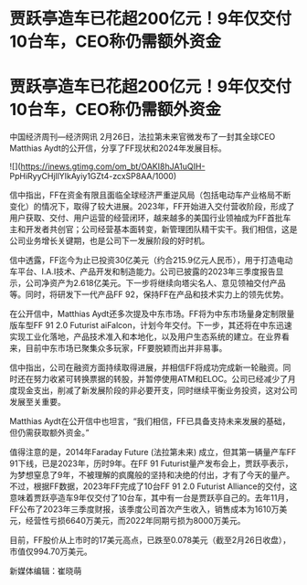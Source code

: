 # 贾跃亭造车已花超200亿元！​9年仅交付10台车，CEO称仍需额外资金

# 贾跃亭造车已花超200亿元！​9年仅交付10台车，CEO称仍需额外资金

中国经济周刊—经济网讯 2月26日，法拉第未来官微发布了一封其全球CEO Matthias Aydt的公开信，分享了FF现状和2024年发展目标。

![](https://inews.gtimg.com/om_bt/OAKI8hJA1uQIH-
PpHiRyyCHjllYIkAyiy1GZt4-zcxSP8AA/1000)

信中指出，FF在资金有限且面临全球经济严重逆风局（包括电动车产业格局不断变化）的情况下，取得了较大进展。2023年，FF开始进入交付营收阶段，形成了用户获取、交付、用户运营的经营闭环，越来越多的美国行业领袖成为FF首批车主和开发者共创官；公司经营基本面转变，新管理团队精干实干。我们相信，这是公司业务增长关键期，也是公司下一发展阶段的好时机。

信中透露，FF迄今为止已投资30亿美元（约合215.9亿元人民币），用于打造电动车平台、I.A.I技术、产品开发和制造能力。公司已披露的2023年三季度报告显示，公司净资产为2.618亿美元。下一步将继续向塔尖名人、意见领袖交付产品等。同时，将研发下一代产品FF
92，保持FF在产品和技术实力上的领先优势。

在公开信中，Matthias Aydt还多次提及中东市场。FF将为中东市场量身定制限量版车型FF 91 2.0 Futurist
aiFalcon，计划今年交付。下一步，其还将在中东迅速实现工业化落地，产品技术准入和本地化，以及用户生态系统的建立。在业界看来，目前中东市场已聚集众多玩家，FF要脱颖而出并非易事。

信中指出，公司在融资方面持续取得进展，并相信FF将成功完成新一轮融资。同时还在努力收紧可转换票据的转股，并暂停使用ATM和ELOC。公司已经减少了月度现金支出，削减了新发展阶段的非必要开支，同时继续平衡业务投资，这对公司发展至关重要。

Matthias Aydt在公开信中也坦言，“我们相信，FF已具备支持未来发展的基础，但仍需获取额外资金。”

值得注意的是，2014年Faraday Future (法拉第未来) 成立，但其第一辆量产车FF 91下线，已是2023年，历时9年。在FF 91
Futurist量产发布会上，贾跃亭表示，为梦想窒息了9年，不被理解的疯魔般的坚持和决绝的付出，才有了今天的量产。不过，根据FF数据，2023年FF完成了10台FF
91 2.0 Futurist
Alliance的交付，这意味着贾跃亭造车9年仅交付了10台车，其中有一台是贾跃亭自己的。去年11月，FF公布了2023年三季度财报，该季度公司首次产生收入，销售成本为1610万美元，经营性亏损6640万美元，而2022年同期亏损为8000万美元。

目前，FF股价从上市时的17美元高点，已跌至0.078美元（截至2月26日收盘），市值仅994.70万美元。

新媒体编辑：崔晓萌

